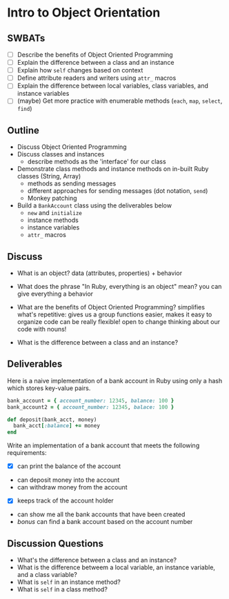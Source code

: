Intro to Object Orientation
===

## SWBATs
- [ ] Describe the benefits of Object Oriented Programming
- [ ] Explain the difference between a class and an instance
- [ ] Explain how `self` changes based on context
- [ ] Define attribute readers and writers using `attr_` macros
- [ ] Explain the difference between local variables, class variables, and instance variables
- [ ] (maybe) Get more practice with enumerable methods (`each`, `map`, `select`, `find`)

## Outline
- Discuss Object Oriented Programming
- Discuss classes and instances
  - describe methods as the 'interface' for our class
- Demonstrate class methods and instance methods on in-built Ruby classes (String, Array)
  - methods as sending messages
  - different approaches for sending messages (dot notation, `send`)
  - Monkey patching
- Build a `BankAccount` class using the deliverables below
  - `new` and `initialize`
  - instance methods
  - instance variables
  - `attr_` macros


## Discuss
- What is an object?
  data (attributes, properties) + behavior
- What does the phrase "In Ruby, everything is an object" mean?
  you can give everything a behavior
- What are the benefits of Object Oriented Programming?
  simplifies what's repetitive: gives us a group functions
  easier, makes it easy to organize code
  can be really flexible! open to change
  thinking about our code with nouns!

- What is the difference between a class and an instance?

## Deliverables

Here is a naive implementation of a bank account in Ruby using only a hash which stores key-value pairs.

```rb
bank_account = { account_number: 12345, balance: 100 }
bank_account2 = { account_number: 12345, balace: 100 }

def deposit(bank_acct, money)
  bank_acct[:balance] += money
end
```

Write an implementation of a bank account that meets the following requirements:

- [x] can print the balance of the account
- can deposit money into the account
- can withdraw money from the account
- [x] keeps track of the account holder
- can show me all the bank accounts that have been created
- *bonus* can find a bank account based on the account number

## Discussion Questions
- What's the difference between a class and an instance?
- What is the difference betweem a local variable, an instance variable, and a class variable?
- What is `self` in an instance method?
- What is `self` in a class method?